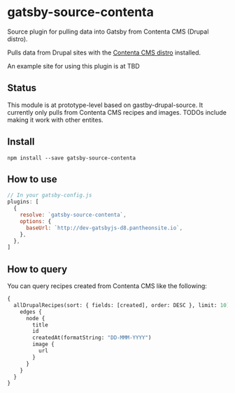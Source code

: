 # gatsby-source-contenta

Source plugin for pulling data into Gatsby from Contenta CMS (Drupal distro).

Pulls data from Drupal sites with the [Contenta CMS
distro](http://www.contentacms.org/) installed.

An example site for using this plugin is at
TBD

## Status

This module is at prototype-level based on gastby-drupal-source. It currently only pulls from Contenta CMS recipes and images. TODOs include making it work with other entites.

## Install

`npm install --save gatsby-source-contenta`

## How to use

```javascript
// In your gatsby-config.js
plugins: [
  {
    resolve: `gatsby-source-contenta`,
    options: {
      baseUrl: `http://dev-gatsbyjs-d8.pantheonsite.io`,
    },
  },
]
```

## How to query

You can query recipes created from Contenta CMS like the following:

```graphql
{
  allDrupalRecipes(sort: { fields: [created], order: DESC }, limit: 10) {
    edges {
      node {
        title
        id
        createdAt(formatString: "DD-MMM-YYYY")
        image {
          url
        }
      }
    }
  }
}
```
